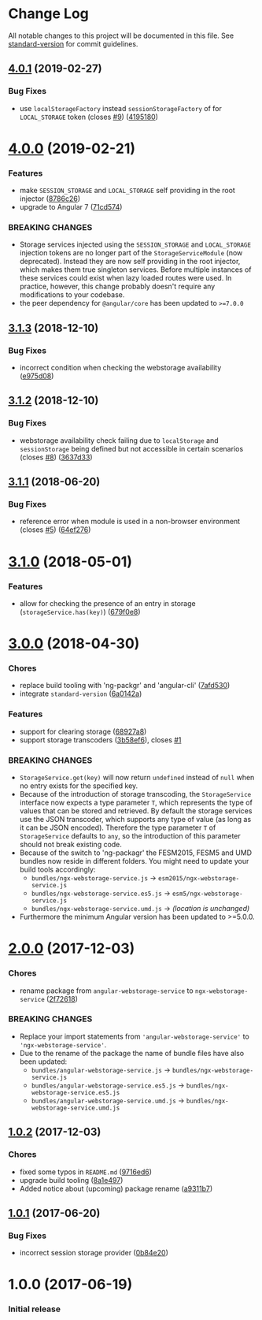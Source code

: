 # Change Log

All notable changes to this project will be documented in this file. See [standard-version](https://github.com/conventional-changelog/standard-version) for commit guidelines.

## [4.0.1](https://github.com/dscheerens/ngx-webstorage-service/compare/v4.0.0...v4.0.1) (2019-02-27)


### Bug Fixes

* use `localStorageFactory` instead `sessionStorageFactory` of for `LOCAL_STORAGE` token (closes [#9](https://github.com/dscheerens/ngx-webstorage-service/issues/9)) ([4195180](https://github.com/dscheerens/ngx-webstorage-service/commit/4195180))



# [4.0.0](https://github.com/dscheerens/ngx-webstorage-service/compare/v3.1.3...v4.0.0) (2019-02-21)


### Features

* make `SESSION_STORAGE` and `LOCAL_STORAGE` self providing in the root injector ([8786c26](https://github.com/dscheerens/ngx-webstorage-service/commit/8786c26))
* upgrade to Angular 7 ([71cd574](https://github.com/dscheerens/ngx-webstorage-service/commit/71cd574))


### BREAKING CHANGES

* Storage services injected using the `SESSION_STORAGE` and `LOCAL_STORAGE` injection tokens are no longer part of the `StorageServiceModule` (now deprecated). Instead they are now self providing in the root injector, which makes them true singleton services. Before multiple instances of these services could exist when lazy loaded routes were used. In practice, however, this change probably doesn't require any modifications to your codebase.
* the peer dependency for `@angular/core` has been updated to `>=7.0.0`



<a name="3.1.3"></a>
## [3.1.3](https://github.com/dscheerens/ngx-webstorage-service/compare/v3.1.2...v3.1.3) (2018-12-10)


### Bug Fixes

* incorrect condition when checking the webstorage availability ([e975d08](https://github.com/dscheerens/ngx-webstorage-service/commit/e975d08))



<a name="3.1.2"></a>
## [3.1.2](https://github.com/dscheerens/ngx-webstorage-service/compare/v3.1.1...v3.1.2) (2018-12-10)


### Bug Fixes

* webstorage availability check failing due to `localStorage` and `sessionStorage` being defined but not accessible in certain scenarios (closes [#8](https://github.com/dscheerens/ngx-webstorage-service/issues/8)) ([3637d33](https://github.com/dscheerens/ngx-webstorage-service/commit/3637d33))



<a name="3.1.1"></a>
## [3.1.1](https://github.com/dscheerens/ngx-webstorage-service/compare/v3.1.0...v3.1.1) (2018-06-20)


### Bug Fixes

* reference error when module is used in a non-browser environment (closes [#5](https://github.com/dscheerens/ngx-webstorage-service/issues/5)) ([64ef276](https://github.com/dscheerens/ngx-webstorage-service/commit/64ef276))



<a name="3.1.0"></a>
# [3.1.0](https://github.com/dscheerens/ngx-webstorage-service/compare/v3.0.0...v3.1.0) (2018-05-01)


### Features

* allow for checking the presence of an entry in storage (`storageService.has(key)`) ([679f0e8](https://github.com/dscheerens/ngx-webstorage-service/commit/679f0e8))



<a name="3.0.0"></a>
# [3.0.0](https://github.com/dscheerens/ngx-webstorage-service/compare/v2.0.0...v3.0.0) (2018-04-30)


### Chores
* replace build tooling with 'ng-packgr' and 'angular-cli' ([7afd530](https://github.com/dscheerens/ngx-webstorage-service/commit/7afd530))
* integrate `standard-version` ([6a0142a](https://github.com/dscheerens/ngx-webstorage-service/commit/6a0142a))


### Features

* support for clearing storage ([68927a8](https://github.com/dscheerens/ngx-webstorage-service/commit/68927a8))
* support storage transcoders ([3b58ef6](https://github.com/dscheerens/ngx-webstorage-service/commit/3b58ef6)), closes [#1](https://github.com/dscheerens/ngx-webstorage-service/issues/1)


### BREAKING CHANGES

* `StorageService.get(key)` will now return `undefined` instead of `null` when no entry exists for the specified key.
* Because of the introduction of storage transcoding, the `StorageService` interface now expects a type parameter `T`, which represents the type of values that can be stored and retrieved.
  By default the storage services use the JSON transcoder, which supports any type of value (as long as it can be JSON encoded).
  Therefore the type parameter `T` of `StorageService` defaults to `any`, so the introduction of this parameter should not break existing code.
* Because of the switch to 'ng-packagr' the FESM2015, FESM5 and UMD bundles now reside in different folders.
  You might need to update your build tools accordingly:
  * `bundles/ngx-webstorage-service.js` -> `esm2015/ngx-webstorage-service.js`
  * `bundles/ngx-webstorage-service.es5.js` -> `esm5/ngx-webstorage-service.js`
  * `bundles/ngx-webstorage-service.umd.js` -> *(location is unchanged)*
* Furthermore the minimum Angular version has been updated to >=5.0.0.



<a name="2.0.0"></a>
# [2.0.0](https://github.com/dscheerens/ngx-webstorage-service/compare/v1.0.2...v2.0.0) (2017-12-03)


### Chores
* rename package from `angular-webstorage-service` to `ngx-webstorage-service` ([2f72618](https://github.com/dscheerens/ngx-webstorage-service/commit/2f72618))


### BREAKING CHANGES
* Replace your import statements from `'angular-webstorage-service'` to `'ngx-webstorage-service'`.
* Due to the rename of the package the name of bundle files have also been updated:
  * `bundles/angular-webstorage-service.js` -> `bundles/ngx-webstorage-service.js`
  * `bundles/angular-webstorage-service.es5.js` -> `bundles/ngx-webstorage-service.es5.js`
  * `bundles/angular-webstorage-service.umd.js` -> `bundles/ngx-webstorage-service.umd.js`



<a name="1.0.2"></a>
## [1.0.2](https://github.com/dscheerens/ngx-webstorage-service/compare/v1.0.1...v1.0.2) (2017-12-03)


### Chores
* fixed some typos in `README.md` ([9716ed6](https://github.com/dscheerens/ngx-webstorage-service/commit/9716ed6))
* upgrade build tooling ([8a1e497](https://github.com/dscheerens/ngx-webstorage-service/commit/8a1e497))
* Added notice about (upcoming) package rename ([a9311b7](https://github.com/dscheerens/ngx-webstorage-service/commit/a9311b7))



<a name="1.0.1"></a>
## [1.0.1](https://github.com/dscheerens/ngx-webstorage-service/compare/v1.0.0...v1.0.1) (2017-06-20)


### Bug Fixes
* incorrect session storage provider ([0b84e20](https://github.com/dscheerens/ngx-webstorage-service/commit/0b84e20))



<a name="1.0.0"></a>
# 1.0.0 (2017-06-19)

### Initial release
